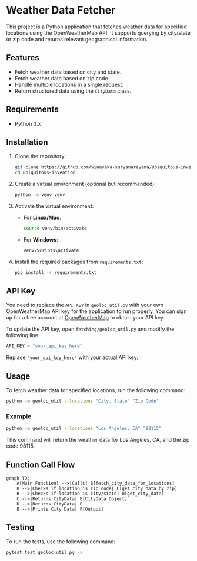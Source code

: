 # Weather Data Fetcher

This project is a Python application that fetches weather data for specified locations using the OpenWeatherMap API. It supports querying by city/state or zip code and returns relevant geographical information.

## Features

- Fetch weather data based on city and state.
- Fetch weather data based on zip code.
- Handle multiple locations in a single request.
- Return structured data using the `CityData` class.

## Requirements

- Python 3.x

## Installation

1. Clone the repository:

   ```bash
   git clone https://github.com/vinayaka-suryanarayana/ubiquitous-invention.git
   cd ubiquitous-invention
   ```

2. Create a virtual environment (optional but recommended):

   ```bash
   python -m venv venv
   ```

3. Activate the virtual environment:

   - For **Linux/Mac**:
     ```bash
     source venv/bin/activate
     ```
   - For **Windows**:
     ```bash
     venv\Scripts\activate
     ```

4. Install the required packages from `requirements.txt`:

   ```bash
   pip install -r requirements.txt
   ```

## API Key

You need to replace the `API_KEY` in `geoloc_util.py` with your own OpenWeatherMap API key for the application to run properly. You can sign up for a free account at [OpenWeatherMap](https://openweathermap.org/) to obtain your API key.

To update the API key, open `fetching/geoloc_util.py` and modify the following line:

```python
API_KEY = "your_api_key_here"
```

Replace `"your_api_key_here"` with your actual API key.

## Usage

To fetch weather data for specified locations, run the following command:

```bash
python -m geoloc_util --locations "City, State" "Zip Code"
```

### Example

```bash
python -m geoloc_util --locations "Los Angeles, CA" "98115"
```

This command will return the weather data for Los Angeles, CA, and the zip code 98115.

## Function Call Flow

```mermaid
graph TD;
    A[Main Function] -->|Calls| B[fetch_city_data_for_locations]
    B -->|Checks if location is zip code| C[get_city_data_by_zip]
    B -->|Checks if location is city/state| D[get_city_data]
    C -->|Returns CityData| E[CityData Object]
    D -->|Returns CityData| E
    E -->|Prints City Data| F[Output]
```

## Testing

To run the tests, use the following command:

```bash
pytest test_geoloc_util.py -v
```
